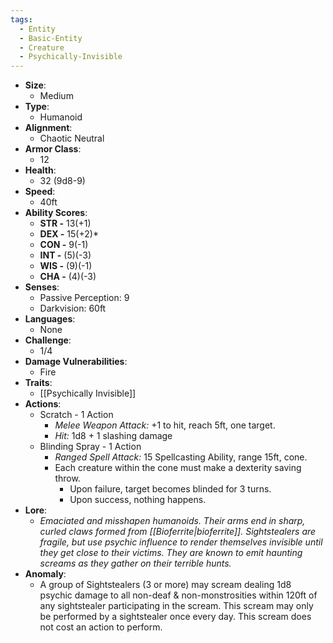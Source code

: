 ```yaml
---
tags:
  - Entity
  - Basic-Entity
  - Creature
  - Psychically-Invisible
---
```

- **Size**:
	- Medium
- **Type**:
	- Humanoid
- **Alignment**:
	- Chaotic Neutral
- **Armor Class**:
	- 12
- **Health**:
	- 32 (9d8-9)
- **Speed**:
	- 40ft
- **Ability Scores**:
	- **STR -** 13(+1)
	- **DEX -** 15(+2)*
	- **CON -** 9(-1)
	- **INT -** (5)(-3)
	- **WIS -** (9)(-1)
	- **CHA -** (4)(-3)
- **Senses**:
	- Passive Perception: 9
	- Darkvision: 60ft
- **Languages**:
	- None
- **Challenge**:
	- 1/4
- **Damage Vulnerabilities**:
	- Fire
- **Traits**:
	- [[Psychically Invisible]]
- **Actions**:
	- Scratch - 1 Action
		- _Melee Weapon Attack:_ +1 to hit, reach 5ft, one target. 
		- _Hit:_ 1d8 + 1 slashing damage
	- Blinding Spray - 1 Action
		- _Ranged Spell Attack:_ 15 Spellcasting Ability, range 15ft, cone. 
		- Each creature within the cone must make a dexterity saving throw. 
			- Upon failure, target becomes blinded for 3 turns.
			- Upon success, nothing happens.
- **Lore**:
	- *Emaciated and misshapen humanoids. Their arms end in sharp, curled claws formed from [[Bioferrite|bioferrite]]. Sightstealers are fragile, but use psychic influence to render themselves invisible until they get close to their victims. They are known to emit haunting screams as they gather on their terrible hunts.*
- **Anomaly**:
	- A group of Sightstealers (3 or more) may scream dealing 1d8 psychic damage to all non-deaf & non-monstrosities within 120ft of any sightstealer participating in the scream. This scream may only be performed by a sightstealer once every day. This scream does not cost an action to perform. 